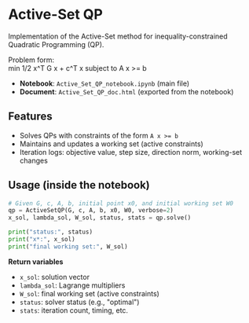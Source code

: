 # Active-Set QP

Implementation of the Active-Set method for inequality-constrained Quadratic Programming (QP).

Problem form:  
min 1/2 x^T G x + c^T x  subject to  A x >= b

- **Notebook**: `Active_Set_QP_notebook.ipynb` (main file)  
- **Document**: `Active_Set_QP_doc.html` (exported from the notebook)

## Features
- Solves QPs with constraints of the form `A x >= b`
- Maintains and updates a working set (active constraints)
- Iteration logs: objective value, step size, direction norm, working-set changes

## Usage (inside the notebook)

```python
# Given G, c, A, b, initial point x0, and initial working set W0
qp = ActiveSetQP(G, c, A, b, x0, W0, verbose=2)
x_sol, lambda_sol, W_sol, status, stats = qp.solve()

print("status:", status)
print("x*:", x_sol)
print("final working set:", W_sol)
```

**Return variables**
- `x_sol`: solution vector  
- `lambda_sol`: Lagrange multipliers  
- `W_sol`: final working set (active constraints)  
- `status`: solver status (e.g., "optimal")  
- `stats`: iteration count, timing, etc.
